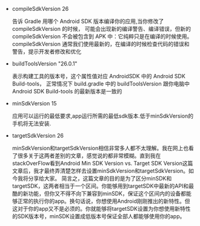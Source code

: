 - compileSdkVersion 26 
 

    告诉 Gradle 用哪个 Android SDK 版本编译你的应用,当你修改了 compileSdkVersion 的时候，
    可能会出现新的编译警告、编译错误，但新的 compileSdkVersion 不会被包含到 APK 中：它纯粹只是在编译的时候使用。
    compileSdkVersion 通常我们使用最新的，在编译的时候检查代码的错误和警告，提示开发者修改和优化


- buildToolsVersion "26.0.1" 


    表示构建工具的版本号，这个属性值对应 AndroidSDK 中的 Android SDK Build-tools，
    正常情况下 build.gradle 中的 buildToolsVersion 跟你电脑中 Android SDK Build-tools 的最新版本是一致的
 

- minSdkVersion 15  


    应用可以运行的最低要求,app运行所需的最低sdk版本.低于minSdkVersion的手机将无法安装.
 

- targetSdkVersion 26


    minSdkVersion和targetSdkVersion相信非常多人都不太理解。我在网上也看了很多关于这两者差别的文章，感觉说的都非常模糊。直到我在stackOverFlow看到Android Min SDK Version vs. Target SDK Version这篇文章后，我才最终弄清楚怎样去设置minSdkVersion和targetSdkVersion。如今我将分享给大家。
    简言之，这篇文章的目的是为了区分minSDK和targetSDK，这两者相当于一个区间。你能够用到targetSDK中最新的API和最酷的新功能，但你又不得不向下兼容到minSDK，保证这个区间内的设备都能够正常的执行你的app。换句话说，你想使用Android刚刚推出的新特性。但这对于你的app又不是必须的。你就能够将targetSDK设置为你想使用新特性的SDK版本号，minSDK设置成低版本号保证全部人都能够使用你的app。
 